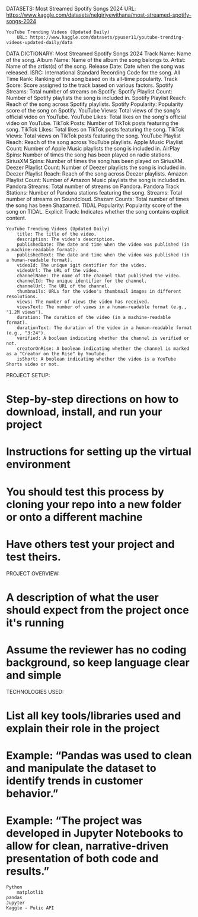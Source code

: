 DATASETS:
    Most Streamed Spotify Songs 2024
        URL: https://www.kaggle.com/datasets/nelgiriyewithana/most-streamed-spotify-songs-2024
    
    YouTube Trending Videos (Updated Daily)
        URL: https://www.kaggle.com/datasets/pyuser11/youtube-trending-videos-updated-daily/data

DATA DICTIONARY:
    Most Streamed Spotify Songs 2024
        Track Name: Name of the song.
        Album Name: Name of the album the song belongs to.
        Artist: Name of the artist(s) of the song.
        Release Date: Date when the song was released.
        ISRC: International Standard Recording Code for the song.
        All Time Rank: Ranking of the song based on its all-time popularity.
        Track Score: Score assigned to the track based on various factors.
        Spotify Streams: Total number of streams on Spotify.
        Spotify Playlist Count: Number of Spotify playlists the song is included in.
        Spotify Playlist Reach: Reach of the song across Spotify playlists.
        Spotify Popularity: Popularity score of the song on Spotify.
        YouTube Views: Total views of the song's official video on YouTube.
        YouTube Likes: Total likes on the song's official video on YouTube.
        TikTok Posts: Number of TikTok posts featuring the song.
        TikTok Likes: Total likes on TikTok posts featuring the song.
        TikTok Views: Total views on TikTok posts featuring the song.
        YouTube Playlist Reach: Reach of the song across YouTube playlists.
        Apple Music Playlist Count: Number of Apple Music playlists the song is included in.
        AirPlay Spins: Number of times the song has been played on radio stations.
        SiriusXM Spins: Number of times the song has been played on SiriusXM.
        Deezer Playlist Count: Number of Deezer playlists the song is included in.
        Deezer Playlist Reach: Reach of the song across Deezer playlists.
        Amazon Playlist Count: Number of Amazon Music playlists the song is included in.
        Pandora Streams: Total number of streams on Pandora.
        Pandora Track Stations: Number of Pandora stations featuring the song.
         Streams: Total number of streams on Soundcloud.
        Shazam Counts: Total number of times the song has been Shazamed.
        TIDAL Popularity: Popularity score of the song on TIDAL.
        Explicit Track: Indicates whether the song contains explicit content.
   
    YouTube Trending Videos (Updated Daily)
        title: The title of the video.
        description: The video's description.
        publishedDate: The date and time when the video was published (in a machine-readable format).
        publishedText: The date and time when the video was published (in a human-readable format).
        videoId: The unique igit dentifier for the video.
        videoUrl: The URL of the video.
        channelName: The name of the channel that published the video.
        channelId: The unique identifier for the channel.
        channelUrl: The URL of the channel.
        thumbnails: URLs for the video's thumbnail images in different resolutions.
        views: The number of views the video has received.
        viewsText: The number of views in a human-readable format (e.g., "1.2M views").
        duration: The duration of the video (in a machine-readable format).
        durationText: The duration of the video in a human-readable format (e.g., "3:24").
        verified: A boolean indicating whether the channel is verified or not.
        creatorOnRise: A boolean indicating whether the channel is marked as a "Creator on the Rise" by YouTube.
        isShort: A boolean indicating whether the video is a YouTube Shorts video or not.

PROJECT SETUP:
# Step-by-step directions on how to download, install, and run your project
# Instructions for setting up the virtual environment
# You should test this process by cloning your repo into a new folder or onto a different machine
# Have others test your project and test theirs. 

PROJECT OVERVIEW:
# A description of what the user should expect from the project once it's running
# Assume the reviewer has no coding background, so keep language clear and simple

TECHNOLOGIES USED:
# List all key tools/libraries used and explain their role in the project
#   Example: “Pandas was used to clean and manipulate the dataset to identify trends in customer behavior.”
#   Example: “The project was developed in Jupyter Notebooks to allow for clean, narrative-driven presentation of both code and results.”
    Python
        matplotlib
    pandas
    Jupyter
    Kaggle - Pulic API


